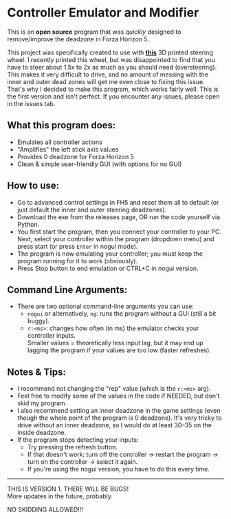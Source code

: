 # Controller Emulator and Modifier

This is an **open source** program that was *quickly* designed to remove/improve the deadzone in Forza Horizon 5.

This project was specifically created to use with <a href="https://makerworld.com/en/models/977748-driving-simulator-v2?from=search#profileId-950873">**this**</a> 3D printed steering wheel. I recently printed this wheel, but was disappointed to find that you have to steer about 1.5x to 2x as much as you should need (oversteering). This makes it very difficult to drive, and no amount of messing with the inner and outer dead zones will get me even close to fixing this issue. That's why I decided to make this program, which works fairly well. This is the first version and isn't perfect. If you encounter any issues, please open in the issues tab.

## What this program does:

- Emulates all controller actions  
- "Amplifies" the left stick axis values  
- Provides 0 deadzone for Forza Horizon 5  
- Clean & simple user-friendly GUI (with options for no GUI)  

## How to use:

- Go to advanced control settings in FH5 and reset them all to default (or just default the inner and outer steering deadzones).
- Download the exe from the releases page, OR run the code yourself via Python.
- You first start the program, then you connect your controller to your PC. Next, select your controller within the program (dropdown menu) and press start (or press `Enter` in nogui mode).
- The program is now emulating your controller; you must keep the program running for it to work (obviously).
- Press Stop button to end emulation or CTRL+C in nogui version.

## Command Line Arguments:

- There are two optional command-line arguments you can use:
  - `nogui` or alternatively, `ng`: runs the program without a GUI (still a bit buggy).
  - `r:<ms>`: changes how often (in ms) the emulator checks your controller inputs.  
    Smaller values = theoretically less input lag, but it may end up lagging the program if your values are too low (faster refreshes).

## Notes & Tips:

- I recommend not changing the "rep" value (which is the `r:<ms>` arg).
- Feel free to modify some of the values in the code if NEEDED, but don't skid my program.
- I also recommend setting an inner deadzone in the game settings (even though the whole point of the program is 0 deadzone). It's very tricky to drive without an inner deadzone, so I would do at least 30–35 on the inside deadzone.
- If the program stops detecting your inputs:
  - Try pressing the refresh button.
  - If that doesn't work: turn off the controller → restart the program → turn on the controller → select it again.
  - If you're using the nogui version, you have to do this every time.

---

THIS IS VERSION 1. THERE WILL BE BUGS!  
More updates in the future, probably.

NO SKIDDING ALLOWED!!!
